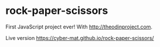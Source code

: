 # rock-paper-scissors

First JavaScript project ever!
With http://theodinproject.com.

Live version https://cyber-mat.github.io/rock-paper-scissors/
